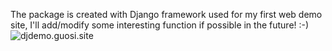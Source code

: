 The package is created with Django framework used for my first web demo site, I'll add/modify some interesting function if possible in the future! :-) 
![djdemo.guosi.site]()
